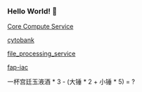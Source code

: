 ### Hello World! 👋

[Core Compute Service](https://github.com/cytobank/core_compute_service)

[cytobank](https://github.com/cytobank/cytobank)

[file_processing_service](https://github.com/cytobank/file_processing_service)

[fap-iac](https://github.com/cytobank/fap-iac)

一杯宫廷玉液酒 * 3 - (大锤 * 2 + 小锤 * 5) = ?
